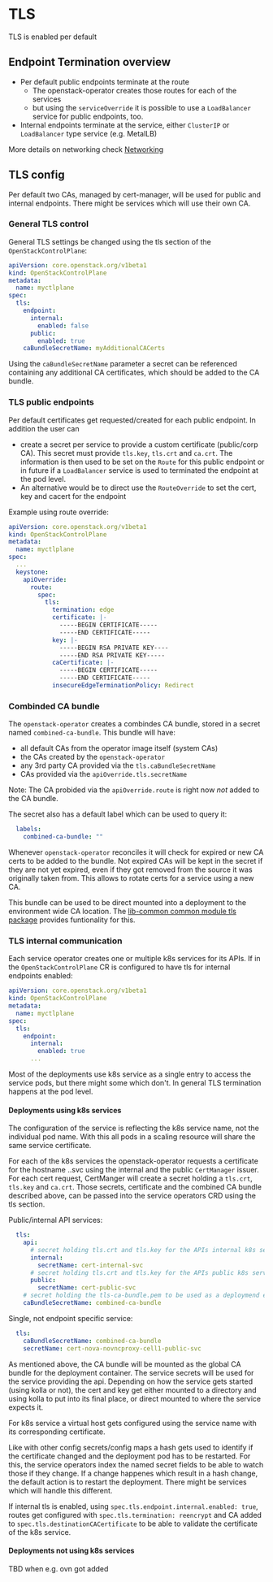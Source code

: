 # TLS

TLS is enabled per default

## Endpoint Termination overview
* Per default public endpoints terminate at the route
  * The openstack-operator creates those routes for each of the services
  * but using the `serviceOverride` it is possible to use a `LoadBalancer` service for public endpoints, too.
* Internal endpoints terminate at the service, either `ClusterIP` or `LoadBalancer` type service (e.g. MetalLB)

More details on networking check [Networking](./networking.md)

## TLS config

Per default two CAs, managed by cert-manager, will be used for public and internal endpoints. There might be services which will use their own CA.

### General TLS control
General TLS settings be changed using the tls section of the `OpenStackControlPlane`:

```yaml
apiVersion: core.openstack.org/v1beta1
kind: OpenStackControlPlane
metadata:
  name: myctlplane
spec:
  tls:
    endpoint:
      internal:
        enabled: false
      public:
        enabled: true
    caBundleSecretName: myAdditionalCACerts
```

Using the `caBundleSecretName` parameter a secret can be referenced containing any additional CA certificates, which should be added to the CA bundle.

### TLS public endpoints

Per default certificates get requested/created for each public endpoint. In addition the user can
* create a secret per service to provide a custom certificate (public/corp CA). This secret must provide `tls.key`, `tls.crt` and `ca.crt`. The information is then used to be set on the `Route` for this public endpoint or in future if a `LoadBalancer` service is used to terminated the endpoint at the pod level.
* An alternative would be to direct use the `RouteOverride` to set the cert, key and cacert for the endpoint

Example using route override:
```yaml
apiVersion: core.openstack.org/v1beta1
kind: OpenStackControlPlane
metadata:
  name: myctlplane
spec:
  ...
  keystone:
    apiOverride:
      route:
        spec:
          tls:
            termination: edge
            certificate: |-
              -----BEGIN CERTIFICATE-----
              -----END CERTIFICATE-----
            key: |-
              -----BEGIN RSA PRIVATE KEY----
              -----END RSA PRIVATE KEY-----
            caCertificate: |-
              -----BEGIN CERTIFICATE-----
              -----END CERTIFICATE-----
            insecureEdgeTerminationPolicy: Redirect
```

### Combinded CA bundle

The `openstack-operator` creates a combindes CA bundle, stored in a secret named `combined-ca-bundle`. This bundle will have:
* all default CAs from the operator image itself (system CAs)
* the CAs created by the `openstack-operator`
* any 3rd party CA provided via the `tls.caBundleSecretName`
* CAs provided via the `apiOverride.tls.secretName`

Note: The CA probided via the `apiOverride.route` is right now *not* added to the CA bundle.

The secret also has a default label which can be used to query it:
```yaml
  labels:
    combined-ca-bundle: ""
```

Whenever `openstack-operator` reconciles it will check for expired or new CA certs to be added to the bundle. Not expired CAs will be kept in the secret if they are not yet expired, even if they got removed from the source it was originally taken from. This allows to rotate certs for a service using a new CA.

This bundle can be used to be direct mounted into a deployment to the environment wide CA location. The [lib-common common module tls package](https://github.com/openstack-k8s-operators/lib-common/tree/main/modules/common/tls) provides funtionality for this.

### TLS internal communication

Each service operator creates one or multiple k8s services for its APIs. If in the `OpenStackControlPlane` CR is configured to have tls for internal endpoints enabled:

```yaml
apiVersion: core.openstack.org/v1beta1
kind: OpenStackControlPlane
metadata:
  name: myctlplane
spec:
  tls:
    endpoint:
      internal:
        enabled: true
      ...
```

Most of the deployments use k8s service as a single entry to access the service pods, but there might some which don't. In general TLS termination happens at the pod level.

#### Deployments using k8s services

The configuration of the service is reflecting the k8s service name, not the individual pod name. With this all pods in a scaling resource will share the same service certificate. 

For each of the k8s services the openstack-operator requests a certificate for the hostname <service>.<namespace>.svc using the internal and the public `CertManager` issuer. For each cert request, CertManger will create a secret holding a `tls.crt`, `tls.key` and `ca.crt`. Those secrets, certificate and the combined CA bundle described above, can be passed into the service operators CRD using the tls section.

Public/internal API services:
```yaml
  tls:
    api:
      # secret holding tls.crt and tls.key for the APIs internal k8s service
      internal:
        secretName: cert-internal-svc
      # secret holding tls.crt and tls.key for the APIs public k8s service
      public:
        secretName: cert-public-svc
    # secret holding the tls-ca-bundle.pem to be used as a deploymend env CA bundle
    caBundleSecretName: combined-ca-bundle
```

Single, not endpoint specific service:
```yaml
  tls:
    caBundleSecretName: combined-ca-bundle
    secretName: cert-nova-novncproxy-cell1-public-svc
```

As mentioned above, the CA bundle will be mounted as the global CA bundle for the deployment container. The service secrets will be used for the service providing the api. Depending on how the service gets started (using kolla or not), the cert and key get either mounted to a directory and using kolla to put into its final place, or direct mounted to where the service expects it.

For k8s service a virtual host gets configured using the service name with its corresponding certificate.

Like with other config secrets/config maps a hash gets used to identify if the certificate changed and the deployment pod has to be restarted. For this, the service operators index the named secret fields to be able to watch those if they change. If a change happenes which result in a hash change, the default action is to restart the deployment. There might be services which will handle this different.

If internal tls is enabled, using `spec.tls.endpoint.internal.enabled: true`, routes get configured with `spec.tls.termination: reencrypt` and CA added to `spec.tls.destinationCACertificate` to be able to validate the certificate of the k8s service.

#### Deployments not using k8s services

TBD when e.g. ovn got added
